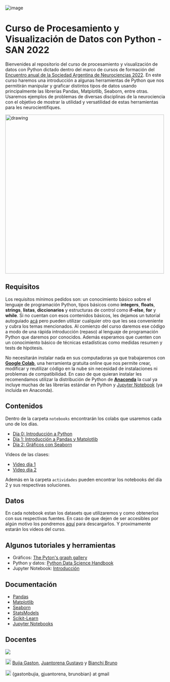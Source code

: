![image](https://user-images.githubusercontent.com/23127315/192603622-464afd75-0267-48d0-8534-30ae80aca7fb.png)

# Curso de Procesamiento y Visualización de Datos con Python - SAN 2022

Bienvenides al repositorio del curso de procesamiento y visualización de datos con Python dictado dentro del marco de cursos de formación del [Encuentro anual de la Sociedad Argentina de Neurociencias 2022](https://san2022.saneurociencias.org.ar/). En este curso haremos una introducción a algunas herramientas de Python que nos permitirán manipular y graficar distintos tipos de datos usando principalmente las librerías Pandas, Matplotlib, Seaborn, entre otras. Usaremos ejemplos de problemas de diversas disciplinas de la neurociencia con el objetivo de mostrar la utilidad y versatilidad de estas herramientas para les neurocientifiques.

<a href='https://www.python-graph-gallery.com/' target="_blank">
<img src="https://user-images.githubusercontent.com/23127315/192617710-9c4ff3fa-aaa6-4894-96e7-017dba717f54.png" alt="drawing" width="500"/>
</a>

## Requisitos

Los requisitos mínimos pedidos son: un conocimiento básico sobre el lenguaje de programación Python, tipos básicos como **integers**, **floats**, **strings**, **listas**, **diccionarios** y estructuras de control como **if-else**, **for** y **while**. Si no cuentan con esos contenidos básicos, les dejamos un tutorial autoguiado [acá](https://colab.research.google.com/drive/1eIbx_EG5-EHXKZuYvGZvu0PIeB6Pup2_#scrollTo=yDF6xCno802X) pero pueden utilizar cualquier otro que les sea conveniente y cubra los temas mencionados. Al comienzo del curso daremos ese código a modo de una rápida introducción (repaso) al lenguaje de programación Python que daremos por conocidos. Además esperamos que cuenten con un conocimiento básico de técnicas estadísticas como medidas resumen y tests de hipótesis.

No necesitarán instalar nada en sus computadoras ya que trabajaremos con [**Google Colab**](https://colab.research.google.com/), una herramienta gratuita online que nos permite crear, modificar y reutilizar código en la nube sin necesidad de instalaciones ni problemas de compatibilidad. En caso de que quieran instalar les recomendamos utilizar la distribución de Python de [**Anaconda**](https://www.anaconda.com/products/distribution) la cual ya incluye muchas de las librerías estándar en Python y [Jupyter Notebook](https://jupyter.org/) (ya incluida en Anaconda).

## Contenidos

Dentro de la carpeta `notebooks` encontrarán los colabs que usaremos cada uno de los días. 

- [Día 0: Introducción a Python](https://github.com/gastonbujia/curso-visualizacion-datos-SAN-2022/blob/main/notebooks/SAN_dia_0_Python.ipynb)
- [Día 1: Introducción a Pandas y Matplotlib](https://github.com/gastonbujia/curso-visualizacion-datos-SAN-2022/blob/main/notebooks/SAN_dia_1_Pandas_NumPy_plt.ipynb)
- [Día 2: Gráficos con Seaborn](https://github.com/gastonbujia/curso-visualizacion-datos-SAN-2022/blob/main/notebooks/SAN_dia_2_Seaborn.ipynb)

Videos de las clases:
* [Video día 1](https://youtu.be/Ub1J5vAv46k)
* [Video día 2](https://youtu.be/WPD6VvXl2-w)

Además en la carpeta `actividades` pueden encontrar los notebooks del día 2 y sus respectivas soluciones.

## Datos

En cada notebook estan los datasets que utilizaremos y como obtenerlos con sus respectivas fuentes. En caso de que dejen de ser accesibles por algún motivo los pondremos [aquí](https://drive.google.com/drive/folders/1OECs-ww6T6dN9jMHs94vwrSx2FLd1eVn?usp=sharing) para descargarlos. Y proximamente estarán los videos del curso.

## Algunos tutoriales y herramientas

- Gráficos: [The Pyton's graph gallery](https://www.python-graph-gallery.com/)
- Python y datos: [Python Data Science Handbook](https://jakevdp.github.io/PythonDataScienceHandbook/)
- Jupyter Notebook: [Introducción](https://jupyter.org/try-jupyter/retro/notebooks/?path=notebooks/Intro.ipynb#:~:text=Jupyter%20Notebooks%20are%20a%20community,and%20interact%20with%20Jupyter%20Notebooks.)

## Documentación

- [Pandas](https://pandas.pydata.org/docs/index.html)
- [Matplotlib](https://matplotlib.org/stable/users/index.html)
- [Seaborn](https://seaborn.pydata.org/)
- [StatsModels](https://www.statsmodels.org/dev/api.html)
- [Scikit-Learn](https://scikit-learn.org/stable/user_guide.html)
- [Jupyter Notebooks](https://jupyter-notebook.readthedocs.io/en/stable/)

## Docentes

<a href="https://github.com/gastonbujia/curso-visualizacion-datos-SAN-2022/graphs/contributors">
  <img src="https://contrib.rocks/image?repo=gastonbujia/curso-visualizacion-datos-SAN-2022" />
</a>


<img src="https://upload.wikimedia.org/wikipedia/commons/thumb/4/4f/Twitter-logo.svg/2491px-Twitter-logo.svg.png" alt="drawing" width="18"/> [Bujia Gaston](https://twitter.com/gastonbujia), [Juantorena Gustavo](https://twitter.com/GJuantorena) y [Bianchi Bruno](https://twitter.com/Sci_Brunobian)

<img src="https://upload.wikimedia.org/wikipedia/commons/4/4e/Gmail_Icon.png" alt="drawing" width="18"/> {gastonbujia, gjuantorena, brunobian} at gmail 
